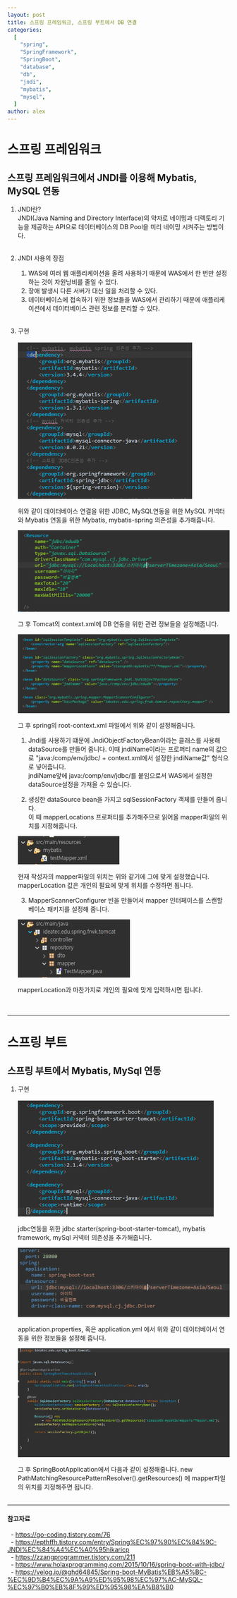 ```yaml
---
layout: post
title: 스프링 프레임워크, 스프링 부트에서 DB 연결
categories:
  [
    "spring",
    "SpringFramework",
    "SpringBoot",
    "database",
    "db",
    "jndi",
    "mybatis",
    "mysql",
  ]
author: alex
---
```


# 스프링 프레임워크

## 스프링 프레임워크에서 JNDI를 이용해 Mybatis, MySQL 연동

1. JNDI란? <br>
   JNDI(Java Naming and Directory Interface)의 약자로 네이밍과 디렉토리 기능을 제공하는 API으로 데이터베이스의 DB Pool을 미리 네이밍 시켜주는 방법이다. <br><br>

2. JNDI 사용의 장점 <br>

   1. WAS에 여러 웹 애플리케이션을 올려 사용하기 때문에 WAS에서 한 번만 설정하는 것이 자원낭비를 줄일 수 있다.<br>
   2. 장애 발생시 다른 서버가 대신 일을 처리할 수 있다.<br>
   3. 데이터베이스에 접속하기 위한 정보들을 WAS에서 관리하기 때문에 애플리케이션에서 데이터베이스 관련 정보를 분리할 수 있다. <br><br>

3. 구현 <br><br>
   ![pom](../image/alex/2021-06-15/pom.xml-setting.PNG)

   위와 같이 데이터베이스 연결을 위한 JDBC, MySQL연동을 위한 MySQL 커넥터와 Mybatis 연동을 위한 Mybatis, mybatis-spring 의존성을 추가해줍니다. <br>

   ![context](../image/alex/2021-06-15/context-setting.PNG)

   그 후 Tomcat의 context.xml에 DB 연동을 위한 관련 정보들을 설정해줍니다. <br>

   ![root-context](../image/alex/2021-06-15/root-context.xml-setting.PNG)

   그 후 spring의 root-context.xml 파일에서 위와 같이 설정해줍니다. <br>

   1. Jndi를 사용하기 떄문에 JndiObjectFactoryBean이라는 클래스를 사용해 dataSource를 만들어 줍니다. 이때 jndiName이라는 프로퍼티 name의 값으로 "java:/comp/env/jdbc/ + context.xml에서 설정한 jndiName값" 형식으로 넣어줍니다. <br>
      jndiName앞에 java:/comp/env/jdbc/를 붙임으로서 WAS에서 설정한 dataSource설정을 가져올 수 있습니다. <br>

   2. 생성한 dataSource bean을 가지고 sqlSessionFactory 객체를 만들어 줍니다. <br>이 때 mapperLocations 프로퍼티를 추가해주므로 읽어올 mapper파일의 위치를 지정해줍니다. <br>

   ![mapper-location](../image/alex/2021-06-15/mapper-location.PNG) <br>

   현재 작성자의 mapper파일의 위치는 위와 같기에 그에 맞게 설정했습니다. mapperLocation 값은 개인의 필요에 맞게 위치를 수정하면 됩니다. <br>

   3. MapperScannerConfigurer 빈을 만들어서 mapper 인터페이스를 스캔할 베이스 패키지를 설정해 줍니다. <br>

   ![base-package](../image/alex/2021-06-15/base-package.PNG) <br>

   mapperLocation과 마찬가지로 개인의 필요에 맞게 입력하시면 됩니다. <br><br>
   <br>

---

# 스프링 부트

## 스프링 부트에서 Mybatis, MySql 연동

1. 구현 <br><br>
   ![boot-pom](../image/alex/2021-06-15/boot-pom.PNG) <br>

   jdbc연동을 위한 jdbc starter(spring-boot-starter-tomcat), mybatis framework, mySql 커넥터 의존성을 추가해줍니다. <br>

   ![boot-dataSource](../image/alex/2021-06-15/boot-dataSource.PNG) <br>

   application.properties, 혹은 application.yml 에서 위와 같이 데이터베이서 연동을 위한 정보들을 설정해 줍니다. <br>

   ![boot-application-setting](../image/alex/2021-06-15/boot-application-setting.PNG) <br>

   그 후 SpringBootApplication에서 다음과 같이 설정해줍니다. new PathMatchingResourcePatternResolver().getResources() 에 mapper파일의 위치를 지정해주면 됩니다. <br><br>

---

#### 참고자료

&nbsp; - https://go-coding.tistory.com/76 <br>
&nbsp; - https://epthffh.tistory.com/entry/Spring%EC%97%90%EC%84%9C-JNDI%EC%84%A4%EC%A0%95hikaricp <br>
&nbsp; - https://zzangprogrammer.tistory.com/211 <br>
&nbsp; - https://www.holaxprogramming.com/2015/10/16/spring-boot-with-jdbc/ <br>
&nbsp; - https://velog.io/@ghd64845/Spring-boot-MyBatis%EB%A5%BC-%EC%9D%B4%EC%9A%A9%ED%95%98%EC%97%AC-MySQL-%EC%97%B0%EB%8F%99%ED%95%98%EA%B8%B0 <br>
